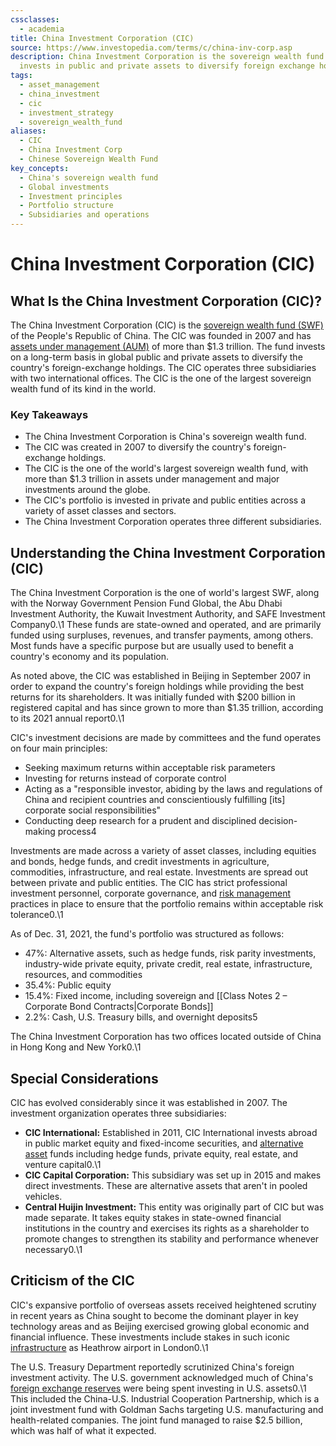 ```yaml
---
cssclasses:
  - academia
title: China Investment Corporation (CIC)
source: https://www.investopedia.com/terms/c/china-inv-corp.asp
description: China Investment Corporation is the sovereign wealth fund of China that
  invests in public and private assets to diversify foreign exchange holdings.
tags:
  - asset_management
  - china_investment
  - cic
  - investment_strategy
  - sovereign_wealth_fund
aliases:
  - CIC
  - China Investment Corp
  - Chinese Sovereign Wealth Fund
key_concepts:
  - China's sovereign wealth fund
  - Global investments
  - Investment principles
  - Portfolio structure
  - Subsidiaries and operations
---
```


# China Investment Corporation (CIC)

## What Is the China Investment Corporation (CIC)?

The China Investment Corporation (CIC) is the [sovereign wealth fund (SWF)](https://www.investopedia.com/terms/s/sovereign_wealth_fund.asp) of the People's Republic of China. The CIC was founded in 2007 and has [assets under management (AUM)](https://www.investopedia.com/terms/a/aum.asp) of more than $1.3 trillion. The fund invests on a long-term basis in global public and private assets to diversify the country's foreign-exchange holdings. The CIC operates three subsidiaries with two international offices. The CIC is the one of the largest sovereign wealth fund of its kind in the world.

### Key Takeaways

- The China Investment Corporation is China's sovereign wealth fund.
- The CIC was created in 2007 to diversify the country's foreign-exchange holdings.
- The CIC is the one of the world's largest sovereign wealth fund,  with more than $1.3 trillion in assets under management and major investments around the globe.
- The CIC's portfolio is invested in private and public entities across a variety of asset classes and sectors.
- The China Investment Corporation operates three different subsidiaries.

## Understanding the China Investment Corporation (CIC)

The China Investment Corporation is the one of world's largest SWF,  along with the Norway Government Pension Fund Global,  the Abu Dhabi Investment Authority,  the Kuwait Investment Authority,  and SAFE Investment Company0.\1 These funds are state-owned and operated,  and are primarily funded using surpluses,  revenues,  and transfer payments,  among others. Most funds have a specific purpose but are usually used to benefit a country's economy and its population.

As noted above,  the CIC was established in Beijing in September 2007 in order to expand the country's foreign holdings while providing the best returns for its shareholders. It was initially funded with $200 billion in registered capital and has since grown to more than $1.35 trillion,  according to its 2021 annual report0.\1

CIC's investment decisions are made by committees and the fund operates on four main principles:

- Seeking maximum returns within acceptable risk parameters
- Investing for returns instead of corporate control
- Acting as a "responsible investor,  abiding by the laws and regulations of China and recipient countries and conscientiously fulfilling \[its\] corporate social responsibilities"
- Conducting deep research for a prudent and disciplined decision-making process4

Investments are made across a variety of asset classes,  including equities and bonds,  hedge funds,  and credit investments in agriculture,  commodities,  infrastructure,  and real estate. Investments are spread out between private and public entities. The CIC has strict professional investment personnel,  corporate governance,  and [risk management](https://www.investopedia.com/terms/r/riskmanagement.asp) practices in place to ensure that the portfolio remains within acceptable risk tolerance0.\1

As of Dec. 31,  2021,  the fund's portfolio was structured as follows:

- 47%: Alternative assets,  such as hedge funds,  risk parity investments,  industry-wide private equity,  private credit,  real estate,  infrastructure,  resources,  and commodities
- 35.4%: Public equity
- 15.4%: Fixed income,  including sovereign and [[Class Notes 2 – Corporate Bond Contracts|Corporate Bonds]]
- 2.2%: Cash,  U.S. Treasury bills,  and overnight deposits5

The China Investment Corporation has two offices located outside of China in Hong Kong and New York0.\1

## Special Considerations

CIC has evolved considerably since it was established in 2007. The investment organization operates three subsidiaries:

- **CIC International:** Established in 2011,  CIC International invests abroad in public market equity and fixed-income securities,  and [alternative asset](https://www.investopedia.com/terms/a/alternative_investment.asp) funds including hedge funds,  private equity,  real estate,  and venture capital0.\1
- **CIC Capital Corporation:** This subsidiary was set up in 2015 and makes direct investments. These are alternative assets that aren't in pooled vehicles.
- **Central Huijin Investment:** This entity was originally part of CIC but was made separate. It takes equity stakes in state-owned financial institutions in the country and exercises its rights as a shareholder to promote changes to strengthen its stability and performance whenever necessary0.\1

## Criticism of the CIC

CIC's expansive portfolio of overseas assets received heightened scrutiny in recent years as China sought to become the dominant player in key technology areas and as Beijing exercised growing global economic and financial influence. These investments include stakes in such iconic [infrastructure](https://www.investopedia.com/terms/i/infrastructure.asp) as Heathrow airport in London0.\1

The U.S. Treasury Department reportedly scrutinized China's foreign investment activity. The U.S. government acknowledged much of China's [foreign exchange reserves](https://www.investopedia.com/terms/f/foreign-exchange-reserves.asp) were being spent investing in U.S. assets0.\1 This included the China-U.S. Industrial Cooperation Partnership,  which is a joint investment fund with Goldman Sachs targeting U.S. manufacturing and health-related companies. The joint fund managed to raise $2.5 billion,  which was half of what it expected.
